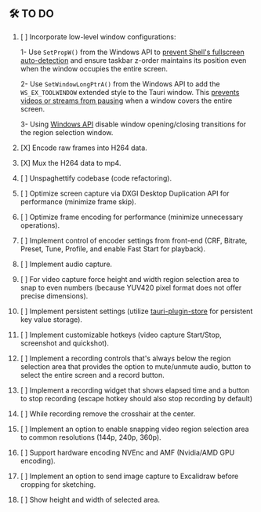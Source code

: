 ## 🛠️ TO DO

1. [ ] Incorporate low-level window configurations:

   1- Use `SetPropW()` from the Windows API to [prevent Shell's fullscreen auto-detection](https://github.com/tauri-apps/tauri/issues/7328#issuecomment-1632359368) and ensure taskbar z-order maintains its position even when the window occupies the entire screen.

   2- Use `SetWindowLongPtrA()` from the Windows API to add the `WS_EX_TOOLWINDOW` extended style to the Tauri window. This [prevents videos or streams from pausing](https://github.com/tauri-apps/tauri/issues/7401#issuecomment-1632395258) when a window covers the entire screen.

   3- Using [Windows API](https://github.com/tauri-apps/tauri/issues/3565) disable window opening/closing transitions for the region selection window. 

2. [X] Encode raw frames into H264 data.

3. [X] Mux the H264 data to mp4.

4. [ ] Unspaghettify codebase (code refactoring).

5. [ ] Optimize screen capture via DXGI Desktop Duplication API for performance (minimize frame skip).

6. [ ] Optimize frame encoding for performance (minimize unnecessary operations).

7. [ ] Implement control of encoder settings from front-end (CRF, Bitrate, Preset, Tune, Profile, and enable Fast Start for playback).

8. [ ] Implement audio capture.

9. [ ] For video capture force height and width region selection area to snap to even numbers (because YUV420 pixel format does not offer precise dimensions).
    
10. [ ] Implement persistent settings (utilize [tauri-plugin-store](https://github.com/tauri-apps/tauri-plugin-store) for persistent key value storage).

11. [ ] Implement customizable hotkeys (video capture Start/Stop, screenshot and quickshot).

12. [ ] Implement a recording controls that's always below the region selection area that provides the option to mute/unmute audio, button to select the entire screen and a record button.

13. [ ] Implement a recording widget that shows elapsed time and a button to stop recording (escape hotkey should also stop recording by default) 

14. [ ] While recording remove the crosshair at the center.

15. [ ] Implement an option to enable snapping video region selection area to common resolutions (144p, 240p, 360p).

16. [ ] Support hardware encoding NVEnc and AMF (Nvidia/AMD GPU encoding).

17. [ ] Implement an option to send image capture to Excalidraw before cropping for sketching.

18. [ ] Show height and width of selected area.
